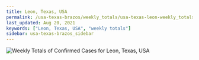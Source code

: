 ```yaml
---
title: Leon, Texas, USA
permalink: /usa-texas-brazos/weekly_totals/usa-texas-leon-weekly_totals.html
last_updated: Aug 20, 2021
keywords: ["Leon, Texas, USA", "weekly totals"]
sidebar: usa-texas-brazos_sidebar
---
```


![Weekly Totals of Confirmed Cases for Leon, Texas, USA](/covid_tracker/images/graphs/usa-texas-leon-weekly_totals_graph.png)
